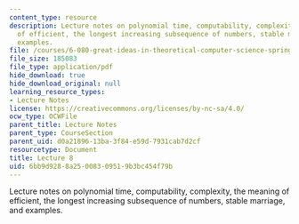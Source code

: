 ```yaml
---
content_type: resource
description: Lecture notes on polynomial time, computability, complexity, the meaning
  of efficient, the longest increasing subsequence of numbers, stable marriage, and
  examples.
file: /courses/6-080-great-ideas-in-theoretical-computer-science-spring-2008/6bb9d9288a25008309519b3bc454f79b_lec8.pdf
file_size: 185083
file_type: application/pdf
hide_download: true
hide_download_original: null
learning_resource_types:
- Lecture Notes
license: https://creativecommons.org/licenses/by-nc-sa/4.0/
ocw_type: OCWFile
parent_title: Lecture Notes
parent_type: CourseSection
parent_uid: d0a21896-13ba-3f84-e59d-7931cab7d2cf
resourcetype: Document
title: Lecture 8
uid: 6bb9d928-8a25-0083-0951-9b3bc454f79b
---
```

Lecture notes on polynomial time, computability, complexity, the meaning of efficient, the longest increasing subsequence of numbers, stable marriage, and examples.